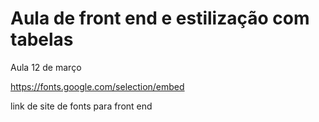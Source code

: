 # Aula de front end e estilização com tabelas
 Aula 12 de março

https://fonts.google.com/selection/embed
               
link de site de fonts para front end

